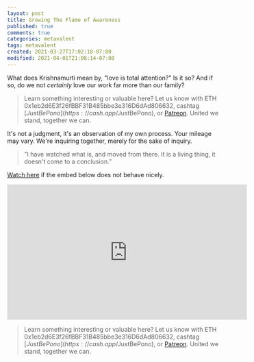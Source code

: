 ```yaml
---
layout: post
title: Growing The Flame of Awareness
published: true
comments: true
categories: metavalent
tags: metavalent
created: 2021-03-27T17:02:18-07:00
modified: 2021-04-01T21:08:14-07:00
---
```


What does Krishnamurti mean by, "love is total attention?" Is it so? And if so, do we not *certainly* love our work far more than our family? 

> Learn something interesting or valuable here? Let us know with ETH 0x1eb2d6E3f26fBBF31B485bbe3e316D6dAd806632, cashtag [$JustBePono](https://cash.app/$JustBePono), or [Patreon](https://patreon.com/metavalent). United we stand, together we can.

It's not a judgment, it's an observation of my own process. Your mileage may vary. We're inquiring together, merely for the sake of inquiry.

> "I have watched what is, and moved from there. It is a living thing, it doesn't come to a conclusion.”

[Watch here](https://youtu.be/yxTq4grQXZc5) if the embed below does not behave nicely. 

<div class="embed-container"><iframe width="560" height="315" src="https://www.youtube.com/embed/yxTq4grQXZc" title="YouTube video player" frameborder="0" allow="accelerometer; autoplay; clipboard-write; encrypted-media; gyroscope; picture-in-picture" allowfullscreen></iframe></div>



> Learn something interesting or valuable here? Let us know with ETH 0x1eb2d6E3f26fBBF31B485bbe3e316D6dAd806632, cashtag [$JustBePono](https://cash.app/$JustBePono), or [Patreon](https://patreon.com/metavalent). United we stand, together we can.